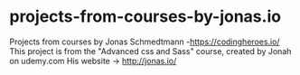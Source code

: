 # projects-from-courses-by-jonas.io
Projects from courses by Jonas Schmedtmann -https://codingheroes.io/
This project is from the "Advanced css and Sass" course, created by Jonah on udemy.com
His website -> http://jonas.io/